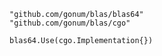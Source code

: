 	"github.com/gonum/blas/blas64"
	"github.com/gonum/blas/cgo"
    
    blas64.Use(cgo.Implementation{})

